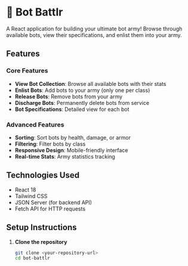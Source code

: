 # 🤖 Bot Battlr

A React application for building your ultimate bot army! Browse through available bots, view their specifications, and enlist them into your army.

## Features

### Core Features
- **View Bot Collection**: Browse all available bots with their stats
- **Enlist Bots**: Add bots to your army (only one per class)
- **Release Bots**: Remove bots from your army
- **Discharge Bots**: Permanently delete bots from service
- **Bot Specifications**: Detailed view for each bot

### Advanced Features
- **Sorting**: Sort bots by health, damage, or armor
- **Filtering**: Filter bots by class
- **Responsive Design**: Mobile-friendly interface
- **Real-time Stats**: Army statistics tracking

## Technologies Used

- React 18
- Tailwind CSS
- JSON Server (for backend API)
- Fetch API for HTTP requests

## Setup Instructions

1. **Clone the repository**
   ```bash
   git clone <your-repository-url>
   cd bot-battlr